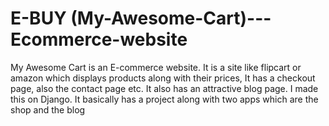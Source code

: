 # E-BUY (My-Awesome-Cart)---Ecommerce-website
My Awesome Cart is an E-commerce website. It is a site  like flipcart or amazon which displays products along with their prices, It has a checkout page, also the contact page etc. It also has an attractive blog page. I made this on Django. It basically has a project along with two apps which are the shop and the blog
